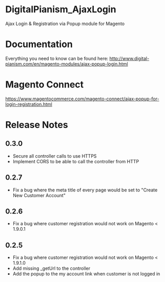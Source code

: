 # DigitalPianism_AjaxLogin

Ajax Login &amp; Registration via Popup module for Magento

# Documentation

Everything you need to know can be found here: http://www.digital-pianism.com/en/magento-modules/ajax-popup-login.html

# Magento Connect

https://www.magentocommerce.com/magento-connect/ajax-popup-for-login-registration.html

# Release Notes

## 0.3.0

- Secure all controller calls to use HTTPS
- Implement CORS to be able to call the controller from HTTP

## 0.2.7

- Fix a bug where the meta title of every page would be set to "Create New Customer Account"

## 0.2.6

- Fix a bug where customer registration would not work on Magento < 1.9.0.1

## 0.2.5

- Fix a bug where customer registration would not work on Magento < 1.9.1.0
- Add missing _getUrl to the controller
- Add the popup to the my account link when customer is not logged in
